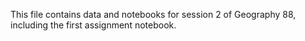 This file contains data and notebooks for session 2 of Geography 88, including the first assignment notebook.
